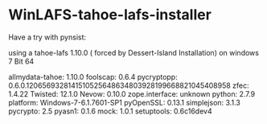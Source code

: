 # WinLAFS-tahoe-lafs-installer

Have a try with pynsist:

using a tahoe-lafs 1.10.0 ( forced by Dessert-Island Installation)
on windows 7 Bit 64

allmydata-tahoe: 1.10.0
foolscap: 0.6.4
pycryptopp: 0.6.0.1206569328141510525648634803928199668821045408958
zfec: 1.4.22
Twisted: 12.1.0
Nevow: 0.10.0
zope.interface: unknown
python: 2.7.9
platform: Windows-7-6.1.7601-SP1
pyOpenSSL: 0.13.1
simplejson: 3.1.3
pycrypto: 2.5
pyasn1: 0.1.6
mock: 1.0.1
setuptools: 0.6c16dev4


